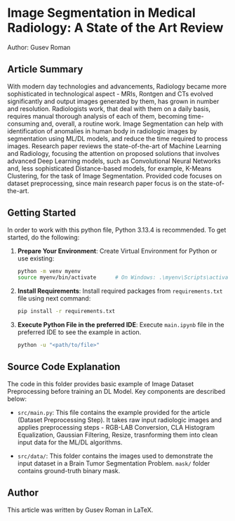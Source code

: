 # Image Segmentation in Medical Radiology: A State of the Art Review

Author: Gusev Roman

## Article Summary

With modern day technologies and advancements, Radiology became more sophisticated in technological aspect - MRIs, Rontgen and CTs evolved significantly and output images generated by them, has grown in number and resolution. Radiologists work, that deal with them on a daily basis, requires manual thorough analysis of each of them, becoming time-consuming and, overall, a routine work. Image Segmentation can help with identification of anomalies in human body in radiologic images by segmentation using ML/DL models, and reduce the time required to process images. Research paper reviews the state-of-the-art of Machine Learning and Radiology, focusing the attention on proposed solutions that involves advanced Deep Learning models, such as Convolutional Neural Networks and, less sophisticated Distance-based models, for example, K-Means Clustering, for the task of Image Segmentation. Provided code focuses on dataset preprocessing, since main research paper focus is on the state-of-the-art.

## Getting Started

In order to work with this python file, Python 3.13.4 is recommended. To get started, do the following:

1. **Prepare Your Environment**: Create Virtual Environment for Python or use existing:

    ```sh
    python -m venv myenv
    source myenv/bin/activate      # On Windows: .\myenv\Scripts\activate
    ```

2. **Install Requirements**: Install required packages from `requirements.txt` file using next command:

   ```sh
   pip install -r requirements.txt
   ```

3. **Execute Python File in the preferred IDE**: Execute `main.ipynb` file in the preferred IDE to see the example in action.
    ```sh
    python -u "<path/to/file>"
    ```

## Source Code Explanation

The code in this folder provides basic example of Image Dataset Preprocessing before training an DL Model. Key components are described below:

- `src/main.py`: This file contains the example provided for the article (Dataset Preprocessing Step). It takes raw input radiologic images and applies preprocessing steps - RGB-LAB Conversion, CLA Histogram Equalization, Gaussian Filtering, Resize, trasnforming them into clean input data for the ML/DL algorithms.

- `src/data/`: This folder contains the images used to demonstrate the input dataset in a Brain Tumor Segmentation Problem. `mask/` folder contains ground-truth binary mask.

## Author
This article was written by Gusev Roman in LaTeX.